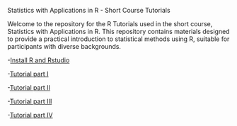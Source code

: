 Statistics with Applications in R - Short Course Tutorials

Welcome to the repository for the R Tutorials used in the short course, Statistics with Applications in R. This repository contains materials designed to provide a practical introduction to statistical methods using R, suitable for participants with diverse backgrounds.

-[Install R and Rstudio](download_install_R_RStudio.pdf)

-[Tutorial part I](R-tutorial_part1.pdf)

-[Tutorial part II](R_tutorial_part2.pdf)

-[Tutorial part III](R_tutorial_part3.pdf)

-[Tutorial part IV](R_tutorial_part4.pdf)
